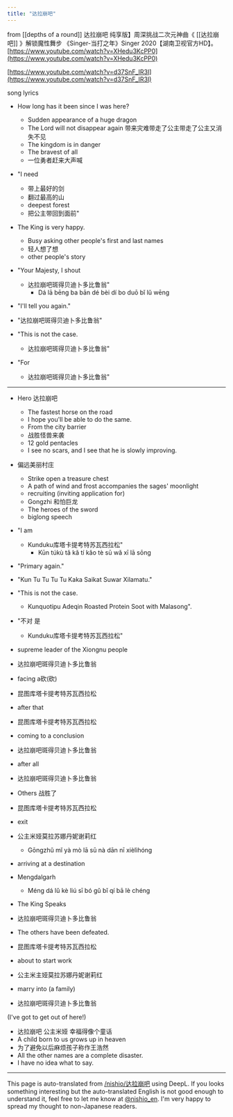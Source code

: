 ```yaml
---
title: "达拉崩吧"
---
```


from  [[depths of a round]]
达拉崩吧
纯享版】周深挑战二次元神曲《 [[达拉崩吧]] 》解锁魔性舞步 《Singer-当打之年》Singer 2020【湖南卫视官方HD】。
[https://www.youtube.com/watch?v=XHedu3KcPP0](https://www.youtube.com/watch?v=XHedu3KcPP0)

[https://www.youtube.com/watch?v=d37SnF_IR3I](https://www.youtube.com/watch?v=d37SnF_IR3I)

song lyrics
- How long has it been since I was here?
    - Sudden appearance of a huge dragon
    - The Lord will not disappear again 带来灾难带走了公主带走了公主又消失不见
    - The kingdom is in danger
    - The bravest of all
    - 一位勇者赶来大声喊

- "I need
    - 带上最好的剑
    - 翻过最高的山
    - deepest forest
    - 把公主带回到面前"

- The King is very happy.
    - Busy asking other people's first and last names
    - 轻人想了想
    - other people's story

- "Your Majesty, I shout
    - 达拉崩吧斑得贝迪卜多比鲁翁"
        - Dá lā bēng ba bān dé bèi dí bo duō bǐ lǔ wēng

- "I'll tell you again."

- "达拉崩吧斑得贝迪卜多比鲁翁"

- "This is not the case.
    - 达拉崩吧斑得贝迪卜多比鲁翁"

- "For
    - 达拉崩吧斑得贝迪卜多比鲁翁"

---

- Hero 达拉崩吧
    - The fastest horse on the road
    - I hope you'll be able to do the same.
    - From the city barrier
    - 战胜怪兽来袭
    - 12 gold pentacles
    - I see no scars, and I see that he is slowly improving.

- 偏远美丽村庄
    - Strike open a treasure chest
    - A path of wind and frost accompanies the sages' moonlight
    - recruiting (inviting application for)
    - Gongzhi 和怕巨龙
    - The heroes of the sword
    - biglong speech

- "I am
    - Kunduku库塔卡提考特苏瓦西拉松"
        - Kūn túkù tǎ kǎ tí kǎo tè sū wǎ xī lā sōng

- "Primary again."

- "Kun Tu Tu Tu Tu Kaka Saikat Suwar Xilamatu."

- "This is not the case.
    - Kunquotipu Adeqin Roasted Protein Soot with Malasong".

- "不对 是
    - Kunduku库塔卡提考特苏瓦西拉松"


- supreme leader of the Xiongnu people
- 达拉崩吧斑得贝迪卜多比鲁翁
- facing a砍(砍)
- 昆图库塔卡提考特苏瓦西拉松
- after that
- 昆图库塔卡提考特苏瓦西拉松
- coming to a conclusion
- 达拉崩吧斑得贝迪卜多比鲁翁
- after all
- 达拉崩吧斑得贝迪卜多比鲁翁
- Others 战胜了
- 昆图库塔卡提考特苏瓦西拉松
- exit
- 公主米娅莫拉苏娜丹妮谢莉红
    - Gōngzhǔ mǐ yà mò lā sū nà dān nī xièlìhóng
- arriving at a destination
- Mengdalgarh
    - Méng dá lǔ kè liú sī bó gǔ bǐ qí bā lè chéng
- The King Speaks
- 达拉崩吧斑得贝迪卜多比鲁翁
- The others have been defeated.
- 昆图库塔卡提考特苏瓦西拉松
- about to start work
- 公主米主娅莫拉苏娜丹妮谢莉红
- marry into (a family)
- 达拉崩吧斑得贝迪卜多比鲁翁

(I've got to get out of here!)

- 达拉崩吧 公主米娅 幸福得像个童话
- A child born to us grows up in heaven
- 为了避免以后麻烦孩子称作王浩然
- All the other names are a complete disaster.
- I have no idea what to say.
---
This page is auto-translated from [/nishio/达拉崩吧](https://scrapbox.io/nishio/达拉崩吧) using DeepL. If you looks something interesting but the auto-translated English is not good enough to understand it, feel free to let me know at [@nishio_en](https://twitter.com/nishio_en). I'm very happy to spread my thought to non-Japanese readers.